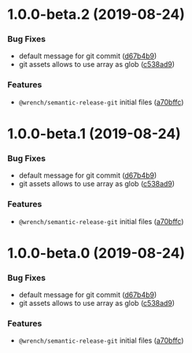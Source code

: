 # 1.0.0-beta.2 (2019-08-24)


### Bug Fixes

* default message for git commit ([d67b4b9](https://github.com/gavar/wrench/commit/d67b4b9))
* git assets allows to use array as glob ([c538ad9](https://github.com/gavar/wrench/commit/c538ad9))


### Features

* `@wrench/semantic-release-git` initial files ([a70bffc](https://github.com/gavar/wrench/commit/a70bffc))

# 1.0.0-beta.1 (2019-08-24)


### Bug Fixes

* default message for git commit ([d67b4b9](https://github.com/gavar/wrench/commit/d67b4b9))
* git assets allows to use array as glob ([c538ad9](https://github.com/gavar/wrench/commit/c538ad9))


### Features

* `@wrench/semantic-release-git` initial files ([a70bffc](https://github.com/gavar/wrench/commit/a70bffc))

# 1.0.0-beta.0 (2019-08-24)


### Bug Fixes

* default message for git commit ([d67b4b9](https://github.com/gavar/wrench/commit/d67b4b9))
* git assets allows to use array as glob ([c538ad9](https://github.com/gavar/wrench/commit/c538ad9))


### Features

* `@wrench/semantic-release-git` initial files ([a70bffc](https://github.com/gavar/wrench/commit/a70bffc))
